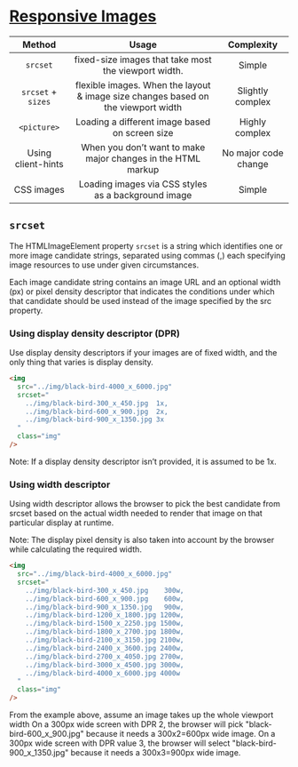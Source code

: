 # [Responsive Images](https://imagekit.io/responsive-images)

|       Method       |                                       Usage                                       |      Complexity      |
| :----------------: | :-------------------------------------------------------------------------------: | :------------------: |
|      `srcset`      |               fixed-size images that take most the viewport width.                |        Simple        |
| `srcset` + `sizes` | flexible images. When the layout & image size changes based on the viewport width |   Slightly complex   |
|    `<picture>`     |                  Loading a different image based on screen size                   |    Highly complex    |
| Using client-hints |           When you don’t want to make major changes in the HTML markup            | No major code change |
|     CSS images     |                Loading images via CSS styles as a background image                |        Simple        |

## `srcset`

The HTMLImageElement property `srcset` is a string which identifies one or more image candidate strings, separated using commas (,) each specifying image resources to use under given circumstances.

Each image candidate string contains an image URL and an optional width (px) or pixel density descriptor that indicates the conditions under which that candidate should be used instead of the image specified by the src property.

### Using display density descriptor (DPR)

Use display density descriptors if your images are of fixed width, and the only thing that varies is display density.

```html
<img
  src="../img/black-bird-4000_x_6000.jpg"
  srcset="
    ../img/black-bird-300_x_450.jpg  1x,
    ../img/black-bird-600_x_900.jpg  2x,
    ../img/black-bird-900_x_1350.jpg 3x
  "
  class="img"
/>
```

Note: If a display density descriptor isn’t provided, it is assumed to be 1x.

### Using width descriptor

Using width descriptor allows the browser to pick the best candidate from srcset based on the actual width needed to render that image on that particular display at runtime.

Note: The display pixel density is also taken into account by the browser while calculating the required width.

```html
<img
  src="../img/black-bird-4000_x_6000.jpg"
  srcset="
    ../img/black-bird-300_x_450.jpg    300w,
    ../img/black-bird-600_x_900.jpg    600w,
    ../img/black-bird-900_x_1350.jpg   900w,
    ../img/black-bird-1200_x_1800.jpg 1200w,
    ../img/black-bird-1500_x_2250.jpg 1500w,
    ../img/black-bird-1800_x_2700.jpg 1800w,
    ../img/black-bird-2100_x_3150.jpg 2100w,
    ../img/black-bird-2400_x_3600.jpg 2400w,
    ../img/black-bird-2700_x_4050.jpg 2700w,
    ../img/black-bird-3000_x_4500.jpg 3000w,
    ../img/black-bird-4000_x_6000.jpg 4000w
  "
  class="img"
/>
```

From the example above, assume an image takes up the whole viewport width On a 300px wide screen with DPR 2, the browser will pick "black-bird-600_x_900.jpg" because it needs a 300x2=600px wide image. On a 300px wide screen with DPR value 3, the browser will select "black-bird-900_x_1350.jpg" because it needs a 300x3=900px wide image.
